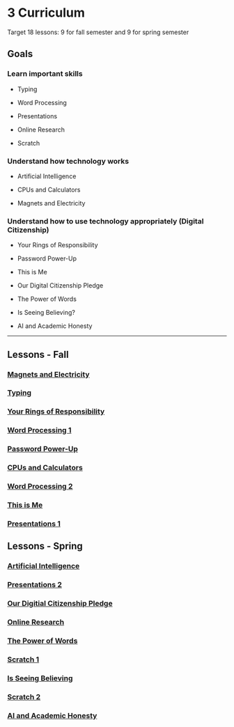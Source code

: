 # 3 Curriculum

Target 18 lessons: 9 for fall semester and 9 for spring semester

## Goals

### Learn important skills

* Typing

* Word Processing

* Presentations

* Online Research

* Scratch

### Understand how technology works

* Artificial Intelligence

* CPUs and Calculators

* Magnets and Electricity


### Understand how to use technology appropriately (Digital Citizenship)

* Your Rings of Responsibility

* Password Power-Up

* This is Me

* Our Digital Citizenship Pledge

* The Power of Words

* Is Seeing Believing?

* AI and Academic Honesty

---

## Lessons - Fall

### [Magnets and Electricity]()

### [Typing]()

### [Your Rings of Responsibility]()

### [Word Processing 1]()

### [Password Power-Up]()

### [CPUs and Calculators]()

### [Word Processing 2]()

### [This is Me]()

### [Presentations 1]()

## Lessons - Spring

### [Artificial Intelligence]()

### [Presentations 2]()

### [Our Digitial Citizenship Pledge]()

### [Online Research]()

### [The Power of Words]()

### [Scratch 1]()

### [Is Seeing Believing]()

### [Scratch 2]()

### [AI and Academic Honesty]()

